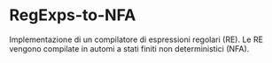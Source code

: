 # RegExps-to-NFA

Implementazione di un compilatore di espressioni regolari (RE).
Le RE vengono compilate in automi a stati finiti non deterministici (NFA).
